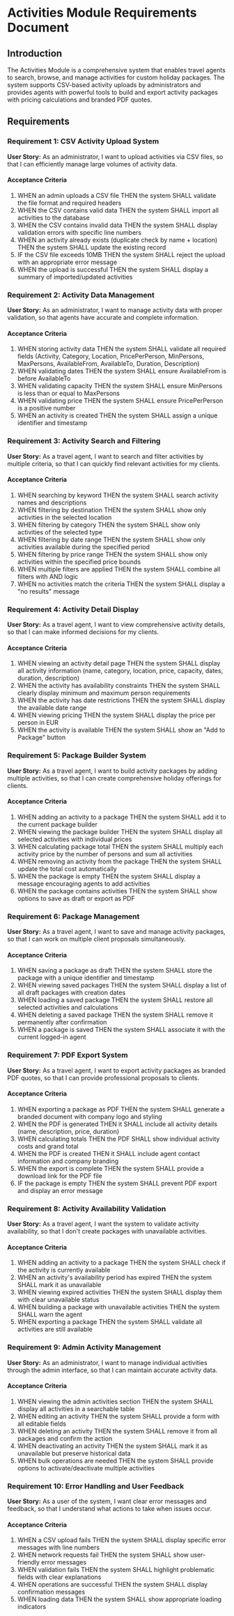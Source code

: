# Activities Module Requirements Document

## Introduction

The Activities Module is a comprehensive system that enables travel agents to search, browse, and manage activities for custom holiday packages. The system supports CSV-based activity uploads by administrators and provides agents with powerful tools to build and export activity packages with pricing calculations and branded PDF quotes.

## Requirements

### Requirement 1: CSV Activity Upload System

**User Story:** As an administrator, I want to upload activities via CSV files, so that I can efficiently manage large volumes of activity data.

#### Acceptance Criteria

1. WHEN an admin uploads a CSV file THEN the system SHALL validate the file format and required headers
2. WHEN the CSV contains valid data THEN the system SHALL import all activities to the database
3. WHEN the CSV contains invalid data THEN the system SHALL display validation errors with specific line numbers
4. WHEN an activity already exists (duplicate check by name + location) THEN the system SHALL update the existing record
5. IF the CSV file exceeds 10MB THEN the system SHALL reject the upload with an appropriate error message
6. WHEN the upload is successful THEN the system SHALL display a summary of imported/updated activities

### Requirement 2: Activity Data Management

**User Story:** As an administrator, I want to manage activity data with proper validation, so that agents have accurate and complete information.

#### Acceptance Criteria

1. WHEN storing activity data THEN the system SHALL validate all required fields (Activity, Category, Location, PricePerPerson, MinPersons, MaxPersons, AvailableFrom, AvailableTo, Duration, Description)
2. WHEN validating dates THEN the system SHALL ensure AvailableFrom is before AvailableTo
3. WHEN validating capacity THEN the system SHALL ensure MinPersons is less than or equal to MaxPersons
4. WHEN validating price THEN the system SHALL ensure PricePerPerson is a positive number
5. WHEN an activity is created THEN the system SHALL assign a unique identifier and timestamp

### Requirement 3: Activity Search and Filtering

**User Story:** As a travel agent, I want to search and filter activities by multiple criteria, so that I can quickly find relevant activities for my clients.

#### Acceptance Criteria

1. WHEN searching by keyword THEN the system SHALL search activity names and descriptions
2. WHEN filtering by destination THEN the system SHALL show only activities in the selected location
3. WHEN filtering by category THEN the system SHALL show only activities of the selected type
4. WHEN filtering by date range THEN the system SHALL show only activities available during the specified period
5. WHEN filtering by price range THEN the system SHALL show only activities within the specified price bounds
6. WHEN multiple filters are applied THEN the system SHALL combine all filters with AND logic
7. WHEN no activities match the criteria THEN the system SHALL display a "no results" message

### Requirement 4: Activity Detail Display

**User Story:** As a travel agent, I want to view comprehensive activity details, so that I can make informed decisions for my clients.

#### Acceptance Criteria

1. WHEN viewing an activity detail page THEN the system SHALL display all activity information (name, category, location, price, capacity, dates, duration, description)
2. WHEN the activity has availability constraints THEN the system SHALL clearly display minimum and maximum person requirements
3. WHEN the activity has date restrictions THEN the system SHALL display the available date range
4. WHEN viewing pricing THEN the system SHALL display the price per person in EUR
5. WHEN the activity is available THEN the system SHALL show an "Add to Package" button

### Requirement 5: Package Builder System

**User Story:** As a travel agent, I want to build activity packages by adding multiple activities, so that I can create comprehensive holiday offerings for clients.

#### Acceptance Criteria

1. WHEN adding an activity to a package THEN the system SHALL add it to the current package builder
2. WHEN viewing the package builder THEN the system SHALL display all selected activities with individual prices
3. WHEN calculating package total THEN the system SHALL multiply each activity price by the number of persons and sum all activities
4. WHEN removing an activity from the package THEN the system SHALL update the total cost automatically
5. WHEN the package is empty THEN the system SHALL display a message encouraging agents to add activities
6. WHEN the package contains activities THEN the system SHALL show options to save as draft or export as PDF

### Requirement 6: Package Management

**User Story:** As a travel agent, I want to save and manage activity packages, so that I can work on multiple client proposals simultaneously.

#### Acceptance Criteria

1. WHEN saving a package as draft THEN the system SHALL store the package with a unique identifier and timestamp
2. WHEN viewing saved packages THEN the system SHALL display a list of all draft packages with creation dates
3. WHEN loading a saved package THEN the system SHALL restore all selected activities and calculations
4. WHEN deleting a saved package THEN the system SHALL remove it permanently after confirmation
5. WHEN a package is saved THEN the system SHALL associate it with the current logged-in agent

### Requirement 7: PDF Export System

**User Story:** As a travel agent, I want to export activity packages as branded PDF quotes, so that I can provide professional proposals to clients.

#### Acceptance Criteria

1. WHEN exporting a package as PDF THEN the system SHALL generate a branded document with company logo and styling
2. WHEN the PDF is generated THEN it SHALL include all activity details (name, description, price, duration)
3. WHEN calculating totals THEN the PDF SHALL show individual activity costs and grand total
4. WHEN the PDF is created THEN it SHALL include agent contact information and company branding
5. WHEN the export is complete THEN the system SHALL provide a download link for the PDF file
6. IF the package is empty THEN the system SHALL prevent PDF export and display an error message

### Requirement 8: Activity Availability Validation

**User Story:** As a travel agent, I want the system to validate activity availability, so that I don't create packages with unavailable activities.

#### Acceptance Criteria

1. WHEN adding an activity to a package THEN the system SHALL check if the activity is currently available
2. WHEN an activity's availability period has expired THEN the system SHALL mark it as unavailable
3. WHEN viewing expired activities THEN the system SHALL display them with clear unavailable status
4. WHEN building a package with unavailable activities THEN the system SHALL warn the agent
5. WHEN exporting a package THEN the system SHALL validate all activities are still available

### Requirement 9: Admin Activity Management

**User Story:** As an administrator, I want to manage individual activities through the admin interface, so that I can maintain accurate activity data.

#### Acceptance Criteria

1. WHEN viewing the admin activities section THEN the system SHALL display all activities in a searchable table
2. WHEN editing an activity THEN the system SHALL provide a form with all editable fields
3. WHEN deleting an activity THEN the system SHALL remove it from all packages and confirm the action
4. WHEN deactivating an activity THEN the system SHALL mark it as unavailable but preserve historical data
5. WHEN bulk operations are needed THEN the system SHALL provide options to activate/deactivate multiple activities

### Requirement 10: Error Handling and User Feedback

**User Story:** As a user of the system, I want clear error messages and feedback, so that I understand what actions to take when issues occur.

#### Acceptance Criteria

1. WHEN a CSV upload fails THEN the system SHALL display specific error messages with line numbers
2. WHEN network requests fail THEN the system SHALL show user-friendly error messages
3. WHEN validation fails THEN the system SHALL highlight problematic fields with clear explanations
4. WHEN operations are successful THEN the system SHALL display confirmation messages
5. WHEN loading data THEN the system SHALL show appropriate loading indicators
